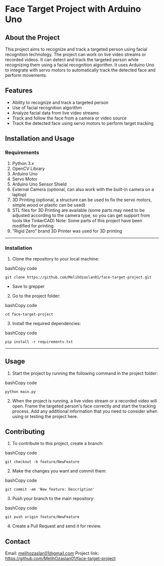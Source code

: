 # Face Target Project with Arduino Uno



## About the Project
This project aims to recognize and track a targeted person using facial recognition technology. The project can work on live video streams or recorded videos. It can detect and track the targeted person while recognizing them using a facial recognition algorithm. It uses Arduino Uno to integrate with servo motors to automatically track the detected face and perform movements.

## Features
- Ability to recognize and track a targeted person
- Use of facial recognition algorithm
- Analyze facial data from live video streams
- Track and follow the face from a camera or video source
- Track the detected face using servo motors to perform target tracking


## Installation and Usage


### Requirements

1. Python 3.x
2. OpenCV Library
3. Arduino Uno
4. Servo Motor
5. Arduino Uno Sensor Shield
6. External Camera (optional, can also work with the built-in camera on a laptop)
7. 3D Printing (optional, a structure can be used to fix the servo motors, simple wood or plastic can be used)
8. STL files for 3D Printing are available (some parts may need to be adjusted according to the camera type, so you can get support from tools like TinkerCAD) Note: Some parts of this project have been modified for printing
9. "Rigid Zero" brand 3D Printer was used for 3D printing

----------------------------



### Installation

1. Clone the repository to your local machine:

 bashCopy code

   `git clone https://github.com/MelihOzaslan01/face-target-project.git`

- Save to grepper

2.  Go to the project folder:

bashCopy code

`cd face-target-project`

3.	Install the required dependencies:

bashCopy code

`pip install -r requirements.txt`

-------------------------------------------



## Usage

1. Start the project by running the following command in the project folder:

bashCopy code

`python main.py`

2. When the project is running, a live video stream or a recorded video will open. Frame the targeted person's face correctly and start the tracking process. Add any additional information that you need to consider when using or testing the project here.

## Contributing

1. To contribute to this project, create a branch:

bashCopy code

`git checkout -b feature/NewFeature`

2.	Make the changes you want and commit them:

bashCopy code

`git commit -am 'New feature: Description'`

3. Push your branch to the main repository:

bashCopy code

`git push origin feature/NewFeature`

4. Create a Pull Request and send it for review.

## Contact

Email: melihozaslan01@gmail.com
Project link: https://github.com/MelihOzaslan01/face-target-project
